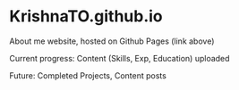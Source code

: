 # KrishnaTO.github.io

About me website, hosted on Github Pages (link above)

Current progress: Content (Skills, Exp, Education) uploaded

Future: Completed Projects, Content posts
